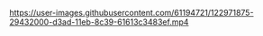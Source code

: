 https://user-images.githubusercontent.com/61194721/122971875-29432000-d3ad-11eb-8c39-61613c3483ef.mp4
